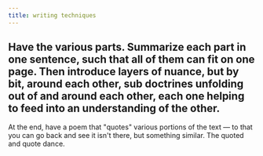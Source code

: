 ```yaml
---
title: writing techniques
---
```


## Have the various parts. Summarize each part in one sentence, such that all of them can fit on one page. Then introduce layers of nuance, but by bit, around each other, sub doctrines unfolding out of and around each other, each one helping to feed into an understanding of the other.

At the end, have a poem that "quotes" various portions of the text — to that you can go back and see it isn't there, but something similar. The quoted and quote dance.
##